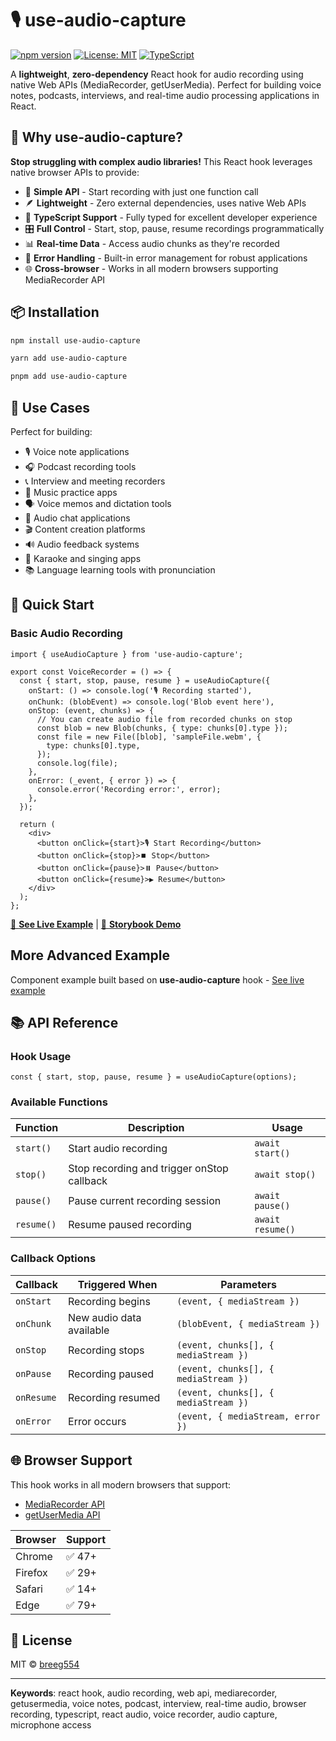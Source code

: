 # 🎙️ use-audio-capture

[![npm version](https://badge.fury.io/js/use-audio-capture.svg)](https://badge.fury.io/js/use-audio-capture)
[![License: MIT](https://img.shields.io/badge/License-MIT-yellow.svg)](https://opensource.org/licenses/MIT)
[![TypeScript](https://img.shields.io/badge/%3C%2F%3E-TypeScript-%230074c1.svg)](http://www.typescriptlang.org/)

A **lightweight**, **zero-dependency** React hook for audio recording using native Web APIs (MediaRecorder, getUserMedia). Perfect for building voice notes, podcasts, interviews, and real-time audio processing applications in React.

## 🚀 Why use-audio-capture?

**Stop struggling with complex audio libraries!** This React hook leverages native browser APIs to provide:

- 🎯 **Simple API** - Start recording with just one function call
- 🪶 **Lightweight** - Zero external dependencies, uses native Web APIs
- 🔧 **TypeScript Support** - Fully typed for excellent developer experience
- 🎛️ **Full Control** - Start, stop, pause, resume recordings programmatically
- 📊 **Real-time Data** - Access audio chunks as they're recorded
- 🚨 **Error Handling** - Built-in error management for robust applications
- 🌐 **Cross-browser** - Works in all modern browsers supporting MediaRecorder API

## 📦 Installation

```bash
npm install use-audio-capture
```

```bash
yarn add use-audio-capture
```

```bash
pnpm add use-audio-capture
```

## 🎯 Use Cases

Perfect for building:

- 🎙️ Voice note applications
- 🎧 Podcast recording tools
- 📞 Interview and meeting recorders
- 🎵 Music practice apps
- 🗣️ Voice memos and dictation tools
- 📱 Audio chat applications
- 🎬 Content creation platforms
- 🔊 Audio feedback systems
- 🎤 Karaoke and singing apps
- 📚 Language learning tools with pronunciation

## 🏁 Quick Start

### Basic Audio Recording

```tsx
import { useAudioCapture } from 'use-audio-capture';

export const VoiceRecorder = () => {
  const { start, stop, pause, resume } = useAudioCapture({
    onStart: () => console.log('🎙️ Recording started'),
    onChunk: (blobEvent) => console.log('Blob event here'),
    onStop: (event, chunks) => {
      // You can create audio file from recorded chunks on stop
      const blob = new Blob(chunks, { type: chunks[0].type });
      const file = new File([blob], 'sampleFile.webm', {
        type: chunks[0].type,
      });
      console.log(file);
    },
    onError: (_event, { error }) => {
      console.error('Recording error:', error);
    },
  });

  return (
    <div>
      <button onClick={start}>🎙️ Start Recording</button>
      <button onClick={stop}>⏹️ Stop</button>
      <button onClick={pause}>⏸️ Pause</button>
      <button onClick={resume}>▶️ Resume</button>
    </div>
  );
};
```

[📖 **See Live Example**](https://stackblitz.com/edit/stackblitz-starters-m44ars?file=src%2FApp.tsx) | [🎨 **Storybook Demo**](https://breeg554.github.io/use-audio-capture/?path=/story/example-audiorecorder--basic)

## More Advanced Example

Component example built based on **use-audio-capture** hook - [See live example](https://stackblitz.com/edit/da22123fggadad?file=src%2Fcomponents%2FAudioPrecorder%2FRecorder.tsx)

## 📚 API Reference

### Hook Usage

```tsx
const { start, stop, pause, resume } = useAudioCapture(options);
```

### Available Functions

| Function   | Description                                | Usage            |
| ---------- | ------------------------------------------ | ---------------- |
| `start()`  | Start audio recording                      | `await start()`  |
| `stop()`   | Stop recording and trigger onStop callback | `await stop()`   |
| `pause()`  | Pause current recording session            | `await pause()`  |
| `resume()` | Resume paused recording                    | `await resume()` |

### Callback Options

| Callback   | Triggered When           | Parameters                           |
| ---------- | ------------------------ | ------------------------------------ |
| `onStart`  | Recording begins         | `(event, { mediaStream })`           |
| `onChunk`  | New audio data available | `(blobEvent, { mediaStream })`       |
| `onStop`   | Recording stops          | `(event, chunks[], { mediaStream })` |
| `onPause`  | Recording paused         | `(event, chunks[], { mediaStream })` |
| `onResume` | Recording resumed        | `(event, chunks[], { mediaStream })` |
| `onError`  | Error occurs             | `(event, { mediaStream, error })`    |

## 🌐 Browser Support

This hook works in all modern browsers that support:

- [MediaRecorder API](https://developer.mozilla.org/en-US/docs/Web/API/MediaRecorder)
- [getUserMedia API](https://developer.mozilla.org/en-US/docs/Web/API/MediaDevices/getUserMedia)

| Browser | Support |
| ------- | ------- |
| Chrome  | ✅ 47+  |
| Firefox | ✅ 29+  |
| Safari  | ✅ 14+  |
| Edge    | ✅ 79+  |

## 📄 License

MIT © [breeg554](https://github.com/breeg554)

---

**Keywords**: react hook, audio recording, web api, mediarecorder, getusermedia, voice notes, podcast, interview, real-time audio, browser recording, typescript, react audio, voice recorder, audio capture, microphone access
